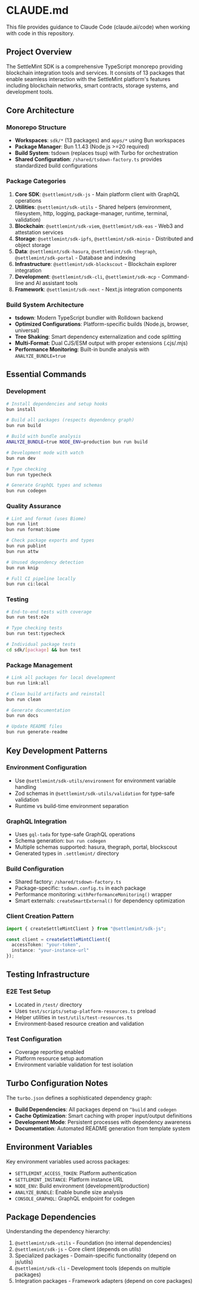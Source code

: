# CLAUDE.md

This file provides guidance to Claude Code (claude.ai/code) when working with code in this repository.

## Project Overview

The SettleMint SDK is a comprehensive TypeScript monorepo providing blockchain integration tools and services. It consists of 13 packages that enable seamless interaction with the SettleMint platform's features including blockchain networks, smart contracts, storage systems, and development tools.

## Core Architecture

### Monorepo Structure
- **Workspaces**: `sdk/*` (13 packages) and `apps/*` using Bun workspaces
- **Package Manager**: Bun 1.1.43 (Node.js >=20 required)
- **Build System**: tsdown (replaces tsup) with Turbo for orchestration
- **Shared Configuration**: `/shared/tsdown-factory.ts` provides standardized build configurations

### Package Categories
1. **Core SDK**: `@settlemint/sdk-js` - Main platform client with GraphQL operations
2. **Utilities**: `@settlemint/sdk-utils` - Shared helpers (environment, filesystem, http, logging, package-manager, runtime, terminal, validation)
3. **Blockchain**: `@settlemint/sdk-viem`, `@settlemint/sdk-eas` - Web3 and attestation services
4. **Storage**: `@settlemint/sdk-ipfs`, `@settlemint/sdk-minio` - Distributed and object storage
5. **Data**: `@settlemint/sdk-hasura`, `@settlemint/sdk-thegraph`, `@settlemint/sdk-portal` - Database and indexing
6. **Infrastructure**: `@settlemint/sdk-blockscout` - Blockchain explorer integration
7. **Development**: `@settlemint/sdk-cli`, `@settlemint/sdk-mcp` - Command-line and AI assistant tools
8. **Framework**: `@settlemint/sdk-next` - Next.js integration components

### Build System Architecture
- **tsdown**: Modern TypeScript bundler with Rolldown backend
- **Optimized Configurations**: Platform-specific builds (Node.js, browser, universal)
- **Tree Shaking**: Smart dependency externalization and code splitting
- **Multi-Format**: Dual CJS/ESM output with proper extensions (.cjs/.mjs)
- **Performance Monitoring**: Built-in bundle analysis with `ANALYZE_BUNDLE=true`

## Essential Commands

### Development
```bash
# Install dependencies and setup hooks
bun install

# Build all packages (respects dependency graph)
bun run build

# Build with bundle analysis
ANALYZE_BUNDLE=true NODE_ENV=production bun run build

# Development mode with watch
bun run dev

# Type checking
bun run typecheck

# Generate GraphQL types and schemas
bun run codegen
```

### Quality Assurance
```bash
# Lint and format (uses Biome)
bun run lint
bun run format:biome

# Check package exports and types
bun run publint
bun run attw

# Unused dependency detection
bun run knip

# Full CI pipeline locally
bun run ci:local
```

### Testing
```bash
# End-to-end tests with coverage
bun run test:e2e

# Type checking tests
bun run test:typecheck

# Individual package tests
cd sdk/[package] && bun test
```

### Package Management
```bash
# Link all packages for local development
bun run link:all

# Clean build artifacts and reinstall
bun run clean

# Generate documentation
bun run docs

# Update README files
bun run generate-readme
```

## Key Development Patterns

### Environment Configuration
- Use `@settlemint/sdk-utils/environment` for environment variable handling
- Zod schemas in `@settlemint/sdk-utils/validation` for type-safe validation
- Runtime vs build-time environment separation

### GraphQL Integration
- Uses `gql-tada` for type-safe GraphQL operations
- Schema generation: `bun run codegen`
- Multiple schemas supported: hasura, thegraph, portal, blockscout
- Generated types in `.settlemint/` directory

### Build Configuration
- Shared factory: `/shared/tsdown-factory.ts`
- Package-specific: `tsdown.config.ts` in each package
- Performance monitoring: `withPerformanceMonitoring()` wrapper
- Smart externals: `createSmartExternal()` for dependency optimization

### Client Creation Pattern
```typescript
import { createSettleMintClient } from "@settlemint/sdk-js";

const client = createSettleMintClient({
  accessToken: "your-token",
  instance: "your-instance-url"
});
```

## Testing Infrastructure

### E2E Test Setup
- Located in `/test/` directory
- Uses `test/scripts/setup-platform-resources.ts` preload
- Helper utilities in `test/utils/test-resources.ts`
- Environment-based resource creation and validation

### Test Configuration
- Coverage reporting enabled
- Platform resource setup automation
- Environment variable validation for test isolation

## Turbo Configuration Notes

The `turbo.json` defines a sophisticated dependency graph:
- **Build Dependencies**: All packages depend on `^build` and `codegen`
- **Cache Optimization**: Smart caching with proper input/output definitions
- **Development Mode**: Persistent processes with dependency awareness
- **Documentation**: Automated README generation from template system

## Environment Variables

Key environment variables used across packages:
- `SETTLEMINT_ACCESS_TOKEN`: Platform authentication
- `SETTLEMINT_INSTANCE`: Platform instance URL
- `NODE_ENV`: Build environment (development/production)
- `ANALYZE_BUNDLE`: Enable bundle size analysis
- `CONSOLE_GRAPHQL`: GraphQL endpoint for codegen

## Package Dependencies

Understanding the dependency hierarchy:
1. `@settlemint/sdk-utils` - Foundation (no internal dependencies)
2. `@settlemint/sdk-js` - Core client (depends on utils)
3. Specialized packages - Domain-specific functionality (depend on js/utils)
4. `@settlemint/sdk-cli` - Development tools (depends on multiple packages)
5. Integration packages - Framework adapters (depend on core packages)